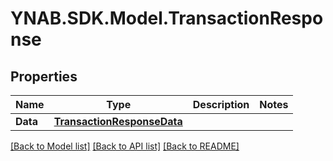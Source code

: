 # YNAB.SDK.Model.TransactionResponse

## Properties

Name | Type | Description | Notes
------------ | ------------- | ------------- | -------------
**Data** | [**TransactionResponseData**](TransactionResponseData.md) |  | 

[[Back to Model list]](../README.md#documentation-for-models) [[Back to API list]](../README.md#documentation-for-api-endpoints) [[Back to README]](../README.md)

